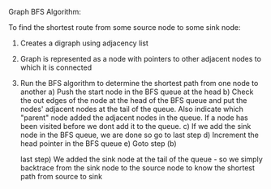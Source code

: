 Graph BFS Algorithm:

To find the shortest route from some source node to some sink node:

1. Creates a digraph using adjacency list
2. Graph is represented as a node with pointers to other adjacent nodes to which it is connected
3. Run the BFS algorithm to determine the shortest path from one node to another
	a) Push the start node in the BFS queue at the head
	b) Check the out edges of the node at the head of the BFS queue and put the nodes' adjacent nodes at the tail of the queue. Also indicate which "parent" node added the adjacent nodes in the queue. If a node has been visited before we dont add it to the queue. 
	c) If we add the sink node in the BFS queue, we are done so go to last step
	d) Increment the head pointer in the BFS queue
	e) Goto step (b)

	last step) We added the sink node at the tail of the queue - so we simply backtrace from the sink node to the source node to know the shortest path from source to sink
